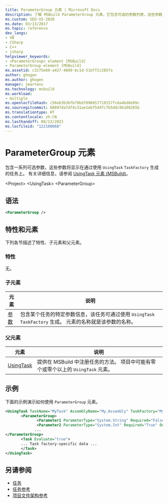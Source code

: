 ```yaml
---
title: ParameterGroup 元素 | Microsoft Docs
description: 了解 MSBuild ParameterGroup 元素，它包含可选的参数列表，这些参数显示在由 UsingTask TaskFactory 生成的任务上。
ms.custom: SEO-VS-2020
ms.date: 03/13/2017
ms.topic: reference
dev_langs:
- VB
- CSharp
- C++
- jsharp
helpviewer_keywords:
- <ParameterGroup> element [MSBuild]
- ParameterGroup element [MSBuild]
ms.assetid: c3275e69-a427-4889-bc1d-51bff2c285fa
author: ghogen
ms.author: ghogen
manager: jmartens
ms.technology: msbuild
ms.workload:
- multiple
ms.openlocfilehash: c56eb3b3bfb79bd7896657719157fc6a4bd8e99c
ms.sourcegitcommit: 68897da7d74c31ae1ebf5d47c7b5ddc9b108265b
ms.translationtype: HT
ms.contentlocale: zh-CN
ms.lasthandoff: 08/13/2021
ms.locfileid: "122100668"
---
```

# <a name="parametergroup-element"></a>ParameterGroup 元素

包含一系列可选参数，这些参数将显示在通过使用 `UsingTask` `TaskFactory` 生成的任务上。 有关详细信息，请参阅 [UsingTask 元素 (MSBuild)](../msbuild/usingtask-element-msbuild.md)。

 \<Project> \<UsingTask>
 \<ParameterGroup>

## <a name="syntax"></a>语法

```xml
<ParameterGroup />
```

## <a name="attributes-and-elements"></a>特性和元素

 下列各节描述了特性、子元素和父元素。

### <a name="attributes"></a>特性

 无。

### <a name="child-elements"></a>子元素

|元素|说明|
|-------------|-----------------|
|[参数](../msbuild/parameter-element.md)|包含某个任务的特定参数信息，该任务可通过使用 `UsingTask` `TaskFactory` 生成。 元素的名称就是该参数的名称。|

### <a name="parent-elements"></a>父元素

| 元素 | 说明 |
| - | - |
| [UsingTask](../msbuild/usingtask-element-msbuild.md) | 提供在 MSBuild 中注册任务的方法。 项目中可能有零个或零个以上的 `UsingTask` 元素。 |

## <a name="example"></a>示例

 下面的示例演示如何使用 `ParameterGroup` 元素。

```xml
<UsingTask TaskName="MyTask" AssemblyName="My.Assembly" TaskFactory="MyTaskFactory">
       <ParameterGroup>
              <Parameter1 ParameterType="System.String" Required="False" Output="False"/>
              <Parameter2 ParameterType="System.Int" Required="True" Output="False"/>
             ...
</ParameterGroup>
       <Task Evaluate="true">
       ... Task factory-specific data ...
       </Task>
</UsingTask>
```

## <a name="see-also"></a>另请参阅

- [任务](../msbuild/msbuild-tasks.md)
- [任务参考](../msbuild/msbuild-task-reference.md)
- [项目文件架构参考](../msbuild/msbuild-project-file-schema-reference.md)
